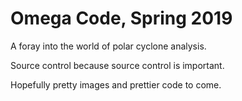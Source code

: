 # Omega Code, Spring 2019

A foray into the world of polar cyclone analysis.

Source control because source control is important.

Hopefully pretty images and prettier code to come.
